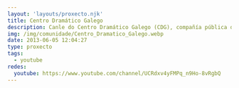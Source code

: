 ```yaml
---
layout: 'layouts/proxecto.njk'
title: Centro Dramático Galego
description: Canle do Centro Dramático Galego (CDG), compañía pública de teatro da Xunta de Galicia
img: /img/comunidade/Centro_Dramatico_Galego.webp
date: 2013-06-05 12:04:27
type: proxecto
tags:
  - youtube
redes:
  youtube: https://www.youtube.com/channel/UCRdxv4yFMPq_n9Ho-8vRgbQ
---
```

